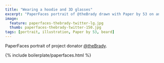 ```yaml
---
title: "Wearing a hoodie and 3D glasses"
excerpt: "PaperFaces portrait of @theBrady drawn with Paper by 53 on an iPad."
image: 
  feature: paperfaces-thebrady-twitter-lg.jpg
  thumb: paperfaces-thebrady-twitter-150.jpg
tags: [portrait, illustration, Paper by 53, beard]
---
```


PaperFaces portrait of project donator [@theBrady](http://twitter.com/theBrady).

{% include boilerplate/paperfaces.html %}
